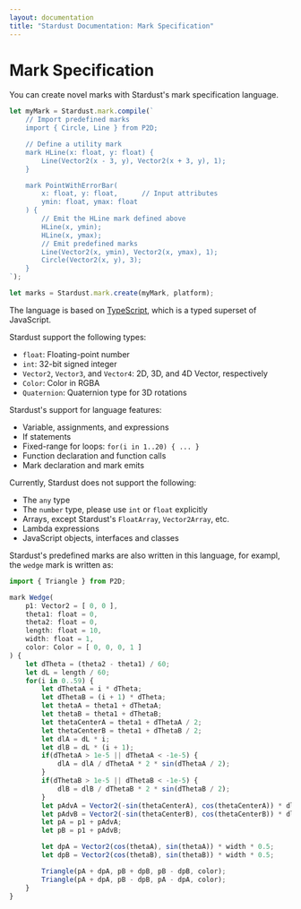 ```yaml
---
layout: documentation
title: "Stardust Documentation: Mark Specification"
---
```


Mark Specification
====

You can create novel marks with Stardust's mark specification language.

```javascript
let myMark = Stardust.mark.compile(`
    // Import predefined marks
    import { Circle, Line } from P2D;

    // Define a utility mark
    mark HLine(x: float, y: float) {
        Line(Vector2(x - 3, y), Vector2(x + 3, y), 1);
    }

    mark PointWithErrorBar(
        x: float, y: float,      // Input attributes
        ymin: float, ymax: float
    ) {
        // Emit the HLine mark defined above
        HLine(x, ymin);
        HLine(x, ymax);
        // Emit predefined marks
        Line(Vector2(x, ymin), Vector2(x, ymax), 1);
        Circle(Vector2(x, y), 3);
    }
`);

let marks = Stardust.mark.create(myMark, platform);
```

The language is based on [TypeScript](https://www.typescriptlang.org/), which is a typed superset of JavaScript.

Stardust support the following types:

- `float`: Floating-point number
- `int`: 32-bit signed integer
- `Vector2`, `Vector3`, and `Vector4`: 2D, 3D, and 4D Vector, respectively
- `Color`: Color in RGBA
- `Quaternion`: Quaternion type for 3D rotations

Stardust's support for language features:

- Variable, assignments, and expressions
- If statements
- Fixed-range for loops: `for(i in 1..20) { ... }`
- Function declaration and function calls
- Mark declaration and mark emits

Currently, Stardust does not support the following:

- The `any` type
- The `number` type, please use `int` or `float` explicitly
- Arrays, except Stardust's `FloatArray`, `Vector2Array`, etc.
- Lambda expressions
- JavaScript objects, interfaces and classes

Stardust's predefined marks are also written in this language, for exampl, the `wedge` mark is written as:

```javascript
import { Triangle } from P2D;

mark Wedge(
    p1: Vector2 = [ 0, 0 ],
    theta1: float = 0,
    theta2: float = 0,
    length: float = 10,
    width: float = 1,
    color: Color = [ 0, 0, 0, 1 ]
) {
    let dTheta = (theta2 - theta1) / 60;
    let dL = length / 60;
    for(i in 0..59) {
        let dThetaA = i * dTheta;
        let dThetaB = (i + 1) * dTheta;
        let thetaA = theta1 + dThetaA;
        let thetaB = theta1 + dThetaB;
        let thetaCenterA = theta1 + dThetaA / 2;
        let thetaCenterB = theta1 + dThetaB / 2;
        let dlA = dL * i;
        let dlB = dL * (i + 1);
        if(dThetaA > 1e-5 || dThetaA < -1e-5) {
            dlA = dlA / dThetaA * 2 * sin(dThetaA / 2);
        }
        if(dThetaB > 1e-5 || dThetaB < -1e-5) {
            dlB = dlB / dThetaB * 2 * sin(dThetaB / 2);
        }
        let pAdvA = Vector2(-sin(thetaCenterA), cos(thetaCenterA)) * dlA;
        let pAdvB = Vector2(-sin(thetaCenterB), cos(thetaCenterB)) * dlB;
        let pA = p1 + pAdvA;
        let pB = p1 + pAdvB;

        let dpA = Vector2(cos(thetaA), sin(thetaA)) * width * 0.5;
        let dpB = Vector2(cos(thetaB), sin(thetaB)) * width * 0.5;

        Triangle(pA + dpA, pB + dpB, pB - dpB, color);
        Triangle(pA + dpA, pB - dpB, pA - dpA, color);
    }
}
```